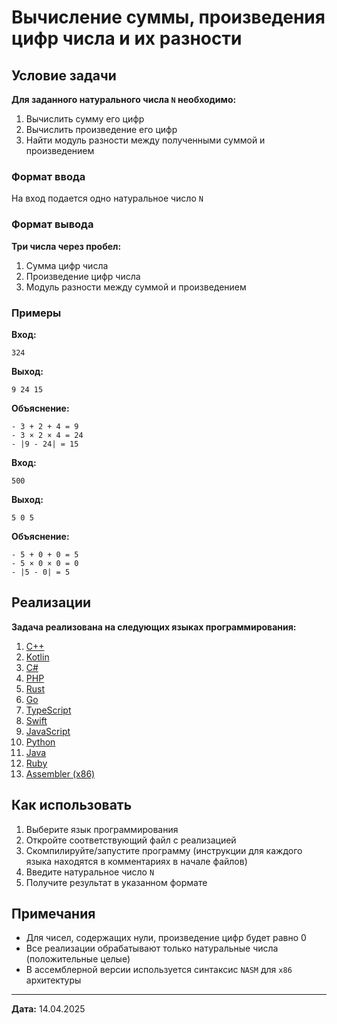 # Вычисление суммы, произведения цифр числа и их разности

## Условие задачи

**Для заданного натурального числа `N` необходимо:**

1. Вычислить сумму его цифр
2. Вычислить произведение его цифр
3. Найти модуль разности между полученными суммой и произведением

### Формат ввода

На вход подается одно натуральное число `N`

### Формат вывода

**Три числа через пробел:**

1. Сумма цифр числа
2. Произведение цифр числа
3. Модуль разности между суммой и произведением

### Примеры

**Вход:**

```
324
```

**Выход:**

```
9 24 15
```

**Объяснение:**

```
- 3 + 2 + 4 = 9
- 3 × 2 × 4 = 24
- |9 - 24| = 15
```

**Вход:**
```
500
```

**Выход:**
```
5 0 5
```

**Объяснение:**
```
- 5 + 0 + 0 = 5
- 5 × 0 × 0 = 0
- |5 - 0| = 5
```

## Реализации

**Задача реализована на следующих языках программирования:**

1. [C++](cpp_digit_ops.cpp)
2. [Kotlin](DigitOps.kt)
3. [C#](DigitOps.cs)
4. [PHP](digit_ops.php)
5. [Rust](digit_ops.rs)
6. [Go](digit_ops.go)
7. [TypeScript](digit_ops.ts)
8. [Swift](digit_ops.swift)
9. [JavaScript](digit_ops.js)
10. [Python](digit_ops.py)
11. [Java](DigitOps.java)
12. [Ruby](digit_ops.rb)
13. [Assembler (x86)](digit_ops.asm)

## Как использовать

1. Выберите язык программирования
2. Откройте соответствующий файл с реализацией
3. Скомпилируйте/запустите программу (инструкции для каждого языка находятся в комментариях в начале файлов)
4. Введите натуральное число `N`
5. Получите результат в указанном формате

## Примечания

- Для чисел, содержащих нули, произведение цифр будет равно 0
- Все реализации обрабатывают только натуральные числа (положительные целые)
- В ассемблерной версии используется синтаксис `NASM` для `x86` архитектуры

---

**Дата:** 14.04.2025
